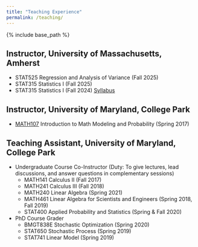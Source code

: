 ```yaml
---
title: "Teaching Experience"
permalink: /teaching/
---
```


{% include base_path %}

## Instructor, University of Massachusetts, Amherst

* STAT525 Regression and Analysis of Variance (Fall 2025)
* STAT315 Statistics I (Fall 2025) 
* STAT315 Statistics I (Fall 2024) [Syllabus](/files/S315_Fall24_Syllabus_JL.pdf)

## Instructor, University of Maryland, College Park

* [MATH107](https://www-math.umd.edu/undergraduate/departmental-course-pages/offered-courses/639-math-107-introduction-to-math-modeling-and-probability.html) Introduction to Math Modeling and Probability (Spring 2017)


## Teaching Assistant, University of Maryland, College Park

* Undergraduate Course Co-Instructor 
  (Duty: To give lectures, lead discussions, and answer questions in complementary sessions)
    * MATH141 Calculus II (Fall 2017)
    * MATH241 Calculus III (Fall 2018)
    * MATH240 Linear Algebra (Spring 2021)
    * MATH461 Linear Algebra for Scientists and Engineers (Spring 2018, Fall 2019)
    * STAT400 Applied Probability and Statistics (Spring & Fall 2020)
* PhD Course Grader
    * BMGT838E Stochastic Optimization (Spring 2020)
    * STAT650 Stochastic Process (Spring 2019)
    * STAT741 Linear Model (Spring 2019)
